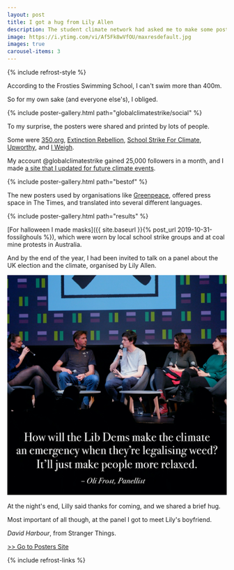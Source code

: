 ```yaml
---
layout: post
title: I got a hug from Lily Allen
description: The student climate network had asked me to make some posters
image: https://i.ytimg.com/vi/Af5Fk8wVfOU/maxresdefault.jpg
images: true
carousel-items: 3
---
```


{% include refrost-style %}

According to the Frosties Swimming School, I can't swim more than 400m.

So for my own sake (and everyone else's), I obliged.

{% include poster-gallery.html path="globalclimatestrike/social" %}

To my surprise, the posters were shared and printed by lots of people.

Some were [350.org](https://twitter.com/350/status/1173310522596438017), [Extinction Rebellion](https://www.instagram.com/p/B2W62tAnf63/?utm_source=ig_web_copy_link), [School Strike For Climate](https://www.instagram.com/p/B2dpJwPAZuq/?utm_source=ig_web_copy_link), [Upworthy](https://www.instagram.com/p/B2oKK7PARL5/?utm_source=ig_web_copy_link), and [I Weigh](https://www.instagram.com/p/B2gtSTinqOv/?utm_source=ig_web_copy_link).

My account @globalclimatestrike gained 25,000 followers in a month, and I made [a site that I updated for future climate events](/posters).

{% include poster-gallery.html path="bestof" %}

The new posters used by organisations like [Greenpeace](https://www.instagram.com/p/B5XqpxPjSU8/), offered press space in The Times, and translated into several different languages.

{% include poster-gallery.html path="results" %}

[For halloween I made masks]({{ site.baseurl }}{% post_url 2019-10-31-fossilghouls %}), which were worn by local school strike groups and at coal mine protests in Australia.

And by the end of the year, I had been invited to talk on a panel about the UK election and the climate, organised by Lily Allen.

![](/blog/panel.jpg)

At the night's end, Lilly said thanks for coming, and we shared a brief hug.

Most important of all though, at the panel I got to meet Lily's boyfriend.

*David Harbour*, from Stranger Things.



[>> Go to Posters Site](/posters)

{% include refrost-links %}
